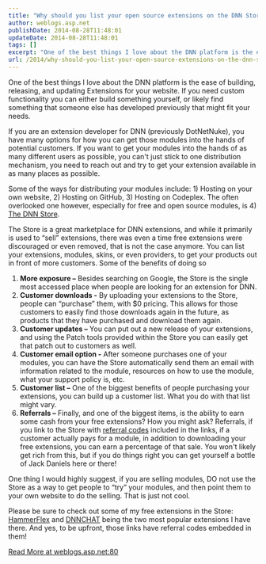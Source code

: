 ```yaml
---
title: "Why should you list your open source extensions on the DNN Store?"
author: weblogs.asp.net
publishDate: 2014-08-28T11:48:01
updateDate: 2014-08-28T11:48:01
tags: []
excerpt: "One of the best things I love about the DNN platform is the ease of building, releasing, and updating Extensions for your website. If you need custom functionality you can either build something yourself, or likely find something that someone else has developed previously that might fit your needs. If you are an extension developer for DNN (previously DotNetNuke), you have many options for how you can get those modules into the hands of potential customers. If you want to get your modules into the hands of as many different users as possible, you can't just stick to one distribution mechanism, you need to reach out and try to get your extension available in as many places as possible. Some of the ways for distributing your modules include: 1) Hosting on your own website, 2) Hosting on GitHub, 3) Hosting on Codeplex. The often overlooked one however, especially for free and open source modules, is 4) The DNN Store. The Store is a great marketplace for DNN extensions, and while it primarily is used to &ldquo;sell&rdquo; extensions, there was even a time free extensions were discouraged or even removed, that is not the case anymore. You can list your extensions, modules, skins, or even providers, to get your products out in front of more customers. Some of the benefits of doing so  More exposure &ndash; Besides searching on Google, the Store is the single most accessed place when people are looking for an extension for DNN. Customer downloads - By uploading your extensions to the Store, people can &ldquo;purchase&rdquo; them, with $0 pricing. This allows for those customers to easily find those downloads again in the future, as products that they have purchased and download them again. Customer updates &ndash; You can put out a new release of your extensions, and using the Patch tools provided within the Store you can easily get that patch out to customers as well. Customer email option - After someone purchases one of your modules, you can have the Store automatically send them an email with information related to the module, resources on how to use the module, what your support policy is, etc. Customer list &ndash; One of the biggest benefits of people purchasing your extensions, you can build up a customer list. What you do with that list might vary. Referrals &ndash; Finally, and one of the biggest items, is the ability to earn some cash from your free extensions? How you might ask? Referrals, if you link to the Store with referral codes included in the links, if a customer actually pays for a module, in addition to downloading your free extensions, you can earn a percentage of that sale. You won't likely get rich from this, but if you do things right you can get yourself a bottle of Jack Daniels here or there!  One thing I would highly suggest, if you are selling modules, DO not use the Store as a way to get people to &ldquo;try&rdquo; your modules, and then point them to your own website to do the selling. That is just not cool. Please be sure to check out some of my free extensions in the Store: HammerFlex and DNNCHAT being the two most popular extensions I have there. And yes, to be upfront, those links have referral codes embedded in them!"
url: /2014/why-should-you-list-your-open-source-extensions-on-the-dnn-store  # Use the generated URL with year
---
```

<p>One of the best things I love about the DNN platform is the ease of building, releasing, and updating Extensions for your website. If you need custom functionality you can either build something yourself, or likely find something that someone else has developed previously that might fit your needs.</p> <p>If you are an extension developer for DNN (previously DotNetNuke), you have many options for how you can get those modules into the hands of potential customers. If you want to get your modules into the hands of as many different users as possible, you can't just stick to one distribution mechanism, you need to reach out and try to get your extension available in as many places as possible.</p> <p>Some of the ways for distributing your modules include: 1) Hosting on your own website, 2) Hosting on GitHub, 3) Hosting on Codeplex. The often overlooked one however, especially for free and open source modules, is 4) <a href="https://store.dnnsoftware.com?r=c476149f7c7a4886b519" target="_blank">The DNN Store</a>.</p> <p>The Store is a great marketplace for DNN extensions, and while it primarily is used to &ldquo;sell&rdquo; extensions, there was even a time free extensions were discouraged or even removed, that is not the case anymore. You can list your extensions, modules, skins, or even providers, to get your products out in front of more customers. Some of the benefits of doing so</p> <ol> <li><strong>More exposure &ndash;</strong> Besides searching on Google, the Store is the single most accessed place when people are looking for an extension for DNN.</li> <li><strong>Customer downloads -</strong> By uploading your extensions to the Store, people can &ldquo;purchase&rdquo; them, with $0 pricing. This allows for those customers to easily find those downloads again in the future, as products that they have purchased and download them again.</li> <li><strong>Customer updates &ndash;</strong> You can put out a new release of your extensions, and using the Patch tools provided within the Store you can easily get that patch out to customers as well.</li> <li><strong>Customer email option -</strong> After someone purchases one of your modules, you can have the Store automatically send them an email with information related to the module, resources on how to use the module, what your support policy is, etc.</li> <li><strong>Customer list &ndash;</strong> One of the biggest benefits of people purchasing your extensions, you can build up a customer list. What you do with that list might vary.</li> <li><strong>Referrals &ndash;</strong> Finally, and one of the biggest items, is the ability to earn some cash from your free extensions? How you might ask? Referrals, if you link to the Store with <a href="https://store.dnnsoftware.com/make-money/referral-program?r=c476149f7c7a4886b519" target="_blank">referral codes</a> included in the links, if a customer actually pays for a module, in addition to downloading your free extensions, you can earn a percentage of that sale. You won't likely get rich from this, but if you do things right you can get yourself a bottle of Jack Daniels here or there!</li> </ol> <p>One thing I would highly suggest, if you are selling modules, DO not use the Store as a way to get people to &ldquo;try&rdquo; your modules, and then point them to your own website to do the selling. That is just not cool.</p> <p>Please be sure to check out some of my free extensions in the Store: <a href="https://cjh.am/1mGBQby" target="_blank">HammerFlex</a> and <a href="https://cjh.am/dnnchat" target="_blank">DNNCHAT</a> being the two most popular extensions I have there. And yes, to be upfront, those links have referral codes embedded in them!</p> <a href="https://weblogs.asp.net:80/christoc/why-should-you-list-your-open-source-extensions-on-the-dnn-store">Read More at weblogs.asp.net:80</a>
